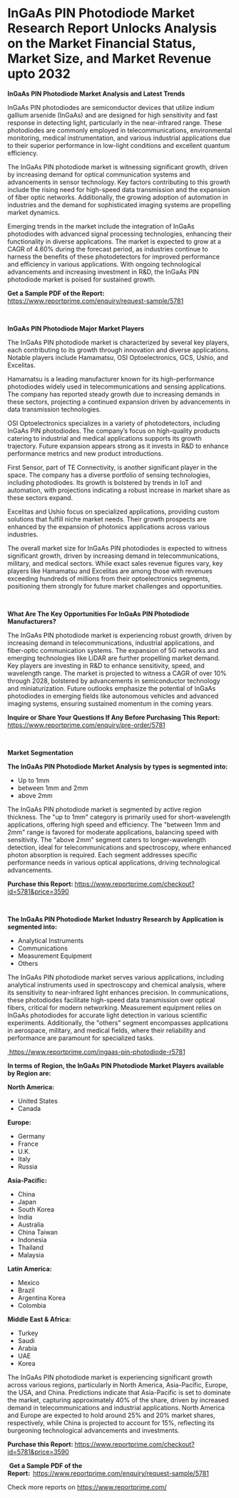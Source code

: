 <p><h1>InGaAs PIN Photodiode Market Research Report Unlocks Analysis on the Market Financial Status, Market Size, and Market Revenue upto 2032</h1></p><p><strong>InGaAs PIN Photodiode Market Analysis and Latest Trends</strong></p>
<p><p>InGaAs PIN photodiodes are semiconductor devices that utilize indium gallium arsenide (InGaAs) and are designed for high sensitivity and fast response in detecting light, particularly in the near-infrared range. These photodiodes are commonly employed in telecommunications, environmental monitoring, medical instrumentation, and various industrial applications due to their superior performance in low-light conditions and excellent quantum efficiency.</p><p>The InGaAs PIN photodiode market is witnessing significant growth, driven by increasing demand for optical communication systems and advancements in sensor technology. Key factors contributing to this growth include the rising need for high-speed data transmission and the expansion of fiber optic networks. Additionally, the growing adoption of automation in industries and the demand for sophisticated imaging systems are propelling market dynamics.</p><p>Emerging trends in the market include the integration of InGaAs photodiodes with advanced signal processing technologies, enhancing their functionality in diverse applications. The market is expected to grow at a CAGR of 4.60% during the forecast period, as industries continue to harness the benefits of these photodetectors for improved performance and efficiency in various applications. With ongoing technological advancements and increasing investment in R&D, the InGaAs PIN photodiode market is poised for sustained growth.</p></p>
<p><strong>Get a Sample PDF of the Report:&nbsp;</strong> <a href="https://www.reportprime.com/enquiry/request-sample/5781?utm_campaign=2789&utm_medium=2&utm_source=Github&utm_content=ia&utm_term=19032025&utm_id=ingaas-pin-photodiode">https://www.reportprime.com/enquiry/request-sample/5781</a></p>
<p>&nbsp;</p>
<p><strong>InGaAs PIN Photodiode Major Market Players</strong></p>
<p><p>The InGaAs PIN photodiode market is characterized by several key players, each contributing to its growth through innovation and diverse applications. Notable players include Hamamatsu, OSI Optoelectronics, GCS, Ushio, and Excelitas. </p><p>Hamamatsu is a leading manufacturer known for its high-performance photodiodes widely used in telecommunications and sensing applications. The company has reported steady growth due to increasing demands in these sectors, projecting a continued expansion driven by advancements in data transmission technologies.</p><p>OSI Optoelectronics specializes in a variety of photodetectors, including InGaAs PIN photodiodes. The company’s focus on high-quality products catering to industrial and medical applications supports its growth trajectory. Future expansion appears strong as it invests in R&D to enhance performance metrics and new product introductions.</p><p>First Sensor, part of TE Connectivity, is another significant player in the space. The company has a diverse portfolio of sensing technologies, including photodiodes. Its growth is bolstered by trends in IoT and automation, with projections indicating a robust increase in market share as these sectors expand.</p><p>Excelitas and Ushio focus on specialized applications, providing custom solutions that fulfill niche market needs. Their growth prospects are enhanced by the expansion of photonics applications across various industries.</p><p>The overall market size for InGaAs PIN photodiodes is expected to witness significant growth, driven by increasing demand in telecommunications, military, and medical sectors. While exact sales revenue figures vary, key players like Hamamatsu and Excelitas are among those with revenues exceeding hundreds of millions from their optoelectronics segments, positioning them strongly for future market challenges and opportunities.</p></p>
<p>&nbsp;</p>
<p><strong>What Are The Key Opportunities For InGaAs PIN Photodiode Manufacturers?</strong></p>
<p><p>The InGaAs PIN photodiode market is experiencing robust growth, driven by increasing demand in telecommunications, industrial applications, and fiber-optic communication systems. The expansion of 5G networks and emerging technologies like LiDAR are further propelling market demand. Key players are investing in R&D to enhance sensitivity, speed, and wavelength range. The market is projected to witness a CAGR of over 10% through 2028, bolstered by advancements in semiconductor technology and miniaturization. Future outlooks emphasize the potential of InGaAs photodiodes in emerging fields like autonomous vehicles and advanced imaging systems, ensuring sustained momentum in the coming years.</p></p>
<p><strong>Inquire or Share Your Questions If Any Before Purchasing This Report:</strong> <a href="https://www.reportprime.com/enquiry/pre-order/5781?utm_campaign=2789&utm_medium=2&utm_source=Github&utm_content=ia&utm_term=19032025&utm_id=ingaas-pin-photodiode">https://www.reportprime.com/enquiry/pre-order/5781</a></p>
<p>&nbsp;</p>
<p><strong>Market Segmentation</strong></p>
<p><strong>The InGaAs PIN Photodiode Market Analysis by types is segmented into:</strong></p>
<p><ul><li>Up to 1mm</li><li>between 1mm and 2mm</li><li>above 2mm</li></ul></p>
<p><p>The InGaAs PIN photodiode market is segmented by active region thickness. The "up to 1mm" category is primarily used for short-wavelength applications, offering high speed and efficiency. The "between 1mm and 2mm" range is favored for moderate applications, balancing speed with sensitivity. The "above 2mm" segment caters to longer-wavelength detection, ideal for telecommunications and spectroscopy, where enhanced photon absorption is required. Each segment addresses specific performance needs in various optical applications, driving technological advancements.</p></p>
<p><strong>Purchase this Report:&nbsp;</strong><a href="https://www.reportprime.com/checkout?id=5781&price=3590&utm_campaign=2789&utm_medium=2&utm_source=Github&utm_content=ia&utm_term=19032025&utm_id=ingaas-pin-photodiode">https://www.reportprime.com/checkout?id=5781&price=3590</a></p>
<p>&nbsp;</p>
<p><strong>The InGaAs PIN Photodiode Market Industry Research by Application is segmented into:</strong></p>
<p><ul><li>Analytical Instruments</li><li>Communications</li><li>Measurement Equipment</li><li>Others</li></ul></p>
<p><p>The InGaAs PIN photodiode market serves various applications, including analytical instruments used in spectroscopy and chemical analysis, where its sensitivity to near-infrared light enhances precision. In communications, these photodiodes facilitate high-speed data transmission over optical fibers, critical for modern networking. Measurement equipment relies on InGaAs photodiodes for accurate light detection in various scientific experiments. Additionally, the "others" segment encompasses applications in aerospace, military, and medical fields, where their reliability and performance are paramount for specialized tasks.</p></p>
<p><a href="https://www.reportprime.com/ingaas-pin-photodiode-r5781?utm_campaign=2789&utm_medium=2&utm_source=Github&utm_content=ia&utm_term=19032025&utm_id=ingaas-pin-photodiode">&nbsp;https://www.reportprime.com/ingaas-pin-photodiode-r5781</a></p>
<p><strong>In terms of Region, the InGaAs PIN Photodiode Market Players available by Region are:</strong></p>
<p>
    <p> <strong> North America: </strong>
        <ul>
            <li>United States</li>
            <li>Canada</li>
        </ul>
        </p> 
    <p> <strong> Europe: </strong>
        <ul>
            <li>Germany</li>
            <li>France</li>
            <li>U.K.</li>
            <li>Italy</li>
            <li>Russia</li>
        </ul>
        </p> 
    <p> <strong> Asia-Pacific: </strong>
        <ul>
            <li>China</li>
            <li>Japan</li>
            <li>South Korea</li>
            <li>India</li>
            <li>Australia</li>
            <li>China Taiwan</li>
            <li>Indonesia</li>
            <li>Thailand</li>
            <li>Malaysia</li>
        </ul>
        </p> 
    <p> <strong> Latin America: </strong>
        <ul>
            <li>Mexico</li>
            <li>Brazil</li>
            <li>Argentina Korea</li>
            <li>Colombia</li>
        </ul>
        </p> 
    <p> <strong> Middle East & Africa: </strong>
        <ul>
            <li>Turkey</li>
            <li>Saudi</li>
            <li>Arabia</li>
            <li>UAE</li>
            <li>Korea</li>
        </ul>
    </p>
    </p>
<p><p>The InGaAs PIN photodiode market is experiencing significant growth across various regions, particularly in North America, Asia-Pacific, Europe, the USA, and China. Predictions indicate that Asia-Pacific is set to dominate the market, capturing approximately 40% of the share, driven by increased demand in telecommunications and industrial applications. North America and Europe are expected to hold around 25% and 20% market shares, respectively, while China is projected to account for 15%, reflecting its burgeoning technological advancements and investments.</p></p>
<p><strong>Purchase this Report: </strong><a href="https://www.reportprime.com/checkout?id=5781&price=3590&utm_campaign=2789&utm_medium=2&utm_source=Github&utm_content=ia&utm_term=19032025&utm_id=ingaas-pin-photodiode">https://www.reportprime.com/checkout?id=5781&price=3590</a></p>
<p>&nbsp;<strong>Get a Sample PDF of the Report:&nbsp;&nbsp;</strong><a href="https://www.reportprime.com/enquiry/request-sample/5781?utm_campaign=2789&utm_medium=2&utm_source=Github&utm_content=ia&utm_term=19032025&utm_id=ingaas-pin-photodiode">https://www.reportprime.com/enquiry/request-sample/5781</a></p>
<p><strong></strong></p>
<p>Check more reports on <a href="https://www.reportprime.com/?utm_campaign=2789&utm_medium=2&utm_source=Github&utm_content=ia&utm_term=19032025&utm_id=ingaas-pin-photodiode">https://www.reportprime.com/</a></p>